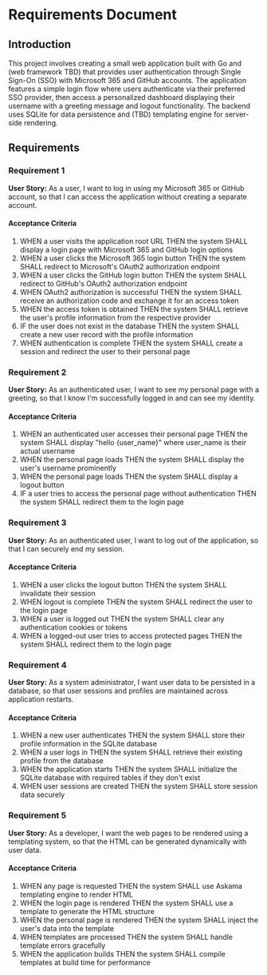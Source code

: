 # Requirements Document

## Introduction

This project involves creating a small web application built with Go and (web framework TBD) that provides user authentication through Single Sign-On (SSO) with Microsoft 365 and GitHub accounts. The application features a simple login flow where users authenticate via their preferred SSO provider, then access a personalized dashboard displaying their username with a greeting message and logout functionality. The backend uses SQLite for data persistence and (TBD) templating engine for server-side rendering.

## Requirements

### Requirement 1

**User Story:** As a user, I want to log in using my Microsoft 365 or GitHub account, so that I can access the application without creating a separate account.

#### Acceptance Criteria

1. WHEN a user visits the application root URL THEN the system SHALL display a login page with Microsoft 365 and GitHub login options
2. WHEN a user clicks the Microsoft 365 login button THEN the system SHALL redirect to Microsoft's OAuth2 authorization endpoint
3. WHEN a user clicks the GitHub login button THEN the system SHALL redirect to GitHub's OAuth2 authorization endpoint
4. WHEN OAuth2 authorization is successful THEN the system SHALL receive an authorization code and exchange it for an access token
5. WHEN the access token is obtained THEN the system SHALL retrieve the user's profile information from the respective provider
6. IF the user does not exist in the database THEN the system SHALL create a new user record with the profile information
7. WHEN authentication is complete THEN the system SHALL create a session and redirect the user to their personal page

### Requirement 2

**User Story:** As an authenticated user, I want to see my personal page with a greeting, so that I know I'm successfully logged in and can see my identity.

#### Acceptance Criteria

1. WHEN an authenticated user accesses their personal page THEN the system SHALL display "hello {user_name}" where user_name is their actual username
2. WHEN the personal page loads THEN the system SHALL display the user's username prominently
3. WHEN the personal page loads THEN the system SHALL display a logout button
4. IF a user tries to access the personal page without authentication THEN the system SHALL redirect them to the login page

### Requirement 3

**User Story:** As an authenticated user, I want to log out of the application, so that I can securely end my session.

#### Acceptance Criteria

1. WHEN a user clicks the logout button THEN the system SHALL invalidate their session
2. WHEN logout is complete THEN the system SHALL redirect the user to the login page
3. WHEN a user is logged out THEN the system SHALL clear any authentication cookies or tokens
4. WHEN a logged-out user tries to access protected pages THEN the system SHALL redirect them to the login page

### Requirement 4

**User Story:** As a system administrator, I want user data to be persisted in a database, so that user sessions and profiles are maintained across application restarts.

#### Acceptance Criteria

1. WHEN a new user authenticates THEN the system SHALL store their profile information in the SQLite database
2. WHEN a user logs in THEN the system SHALL retrieve their existing profile from the database
3. WHEN the application starts THEN the system SHALL initialize the SQLite database with required tables if they don't exist
4. WHEN user sessions are created THEN the system SHALL store session data securely

### Requirement 5

**User Story:** As a developer, I want the web pages to be rendered using a templating system, so that the HTML can be generated dynamically with user data.

#### Acceptance Criteria

1. WHEN any page is requested THEN the system SHALL use Askama templating engine to render HTML
2. WHEN the login page is rendered THEN the system SHALL use a template to generate the HTML structure
3. WHEN the personal page is rendered THEN the system SHALL inject the user's data into the template
4. WHEN templates are processed THEN the system SHALL handle template errors gracefully
5. WHEN the application builds THEN the system SHALL compile templates at build time for performance